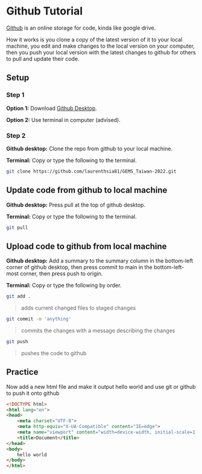 
# Github Tutorial

[Github](https://github.com) is an online storage for code, kinda like google drive.  

How it works is you clone a copy of the latest version of it to your local machine, you edit and make changes to the local version on your computer, then you push your local version with the latest changes to github for others to pull and update their code.

## Setup

### Step 1

**Option 1:** Download [Github Desktop](https://desktop.github.com).  

**Option 2:** Use terminal in computer (advised).

### Step 2

**Github desktop:** Clone the repo from github to your local machine.  

**Terminal:** Copy or type the following to the terminal.

```sh
git clone https://github.com/laurenthsia81/GEMS_Taiwan-2022.git
```

## Update code from github to local machine

**Github desktop:** Press pull at the top of github desktop.  

**Terminal:** Copy or type the following to the terminal.

```sh
git pull
```

## Upload code to github from local machine

**Github desktop:** Add a summary to the summary column in the bottom-left corner of github desktop, then press commit to main in the bottom-left-most corner, then press push to origin.  

**Terminal:** Copy or type the following by order.  

```sh
git add .
```
> adds current changed files to staged changes
```sh
git commit -m 'anything'
```
> commits the changes with a message describing the changes
```sh
git push
```
> pushes the code to github

## Practice 

Now add a new html file and make it output hello world and use git or github to push it onto github

```html
<!DOCTYPE html>
<html lang="en">
<head>
    <meta charset="UTF-8">
    <meta http-equiv="X-UA-Compatible" content="IE=edge">
    <meta name="viewport" content="width=device-width, initial-scale=1.0">
    <title>Document</title>
</head>
<body>
    hello world
</body>
</html>
```
